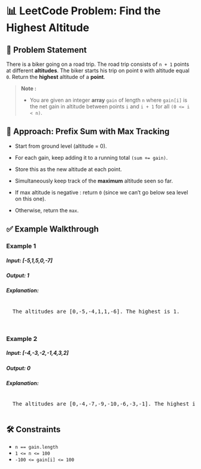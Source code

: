 # 📊 LeetCode Problem: Find the Highest Altitude

## 🧩 Problem Statement

There is a biker going on a road trip. The road trip consists of `n + 1` points at different **altitudes**. The biker starts his trip on point `0` with altitude equal `0`.
Return the **highest** altitude of a **point**.

> **Note :**
> - You are given an integer **array** `gain` of length `n` where `gain[i]` is the net gain in altitude between points `i`​​​​​​ and `i + 1` for all `(0 <= i < n)`.



## 🧠 Approach: Prefix Sum with Max Tracking

- Start from ground level (altitude = 0).

- For each gain, keep adding it to a running total `(sum += gain)`.

- Store this as the new altitude at each point.

- Simultaneously keep track of the **maximum** altitude seen so far.

- If max altitude is negative : return `0` (since we can’t go below sea level on this one).

- Otherwise, return the `max`.



## ✅ Example Walkthrough

### Example 1

##### Input: [-5,1,5,0,-7]
##### Output: 1

##### Explanation: 
<pre> 
  The altitudes are [0,-5,-4,1,1,-6]. The highest is 1.

  
</pre>

### Example 2

##### Input: [-4,-3,-2,-1,4,3,2]
##### Output: 0

##### Explanation: 
<pre> 
  The altitudes are [0,-4,-7,-9,-10,-6,-3,-1]. The highest is 0.
  
</pre>


## 🛠️ Constraints

- `n == gain.length`
- `1 <= n <= 100`
- `-100 <= gain[i] <= 100`
